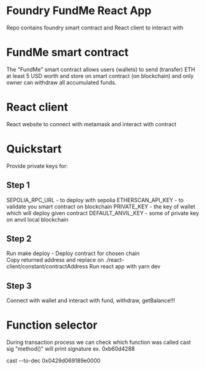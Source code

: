 # Foundry FundMe React App
Repo contains foundry smart contract and React client to interact with

# FundMe smart contract 
The "FundMe" smart contract allows users (wallets) to send (transfer) ETH at least 5 USD worth and store on smart contract (on blockchain) and only owner can withdraw all accumulated funds.

# React client 
React website to connect with metamask and interact with contract

# Quickstart
Provide private keys for:

## Step 1
SEPOLIA_RPC_URL - to deploy with sepolia
ETHERSCAN_API_KEY - to validate you smart contract on blockchain
PRIVATE_KEY - the key of wallet which will deploy given contract
DEFAULT_ANVIL_KEY - some of private key on anvil local blockchain

## Step 2
Run make deploy - Deploy contract for chosen chain  
Copy returned address and replace on ./react-client/constant/contractAddress
Run react app with yarn dev

## Step 3
Connect with wallet and interact with fund, withdraw, getBalance!!!

# Function selector
During transaction process we can check which function was called
cast sig "method()" will print signature ex. 0xb60d4288

cast --to-dec 0x0429d069189e0000